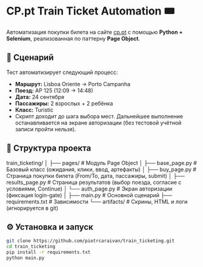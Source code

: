 # CP.pt Train Ticket Automation 🎟️

Автоматизация покупки билета на сайте [cp.pt](https://www.cp.pt/passageiros/en) с помощью **Python + Selenium**, реализованная по паттерну **Page Object**.

## 🚀 Сценарий
Тест автоматизирует следующий процесс:
- **Маршрут:** Lisboa Oriente → Porto Campanha  
- **Поезд:** AP 125 (12:09 → 14:48)  
- **Дата:** 24 сентября  
- **Пассажиры:** 2 взрослых + 2 ребёнка  
- **Класс:** Turistic  
- Скрипт доходит до шага выбора мест. Дальнейшее выполнение останавливается на экране авторизации (без тестовой учётной записи пройти нельзя).

## 📂 Структура проекта
train_ticketing/
│
├── pages/ # Модуль Page Object
│ ├── base_page.py # Базовый класс (ожидания, клики, ввод, артефакты)
│ ├── buy_page.py # Страница покупки билета (From/To, дата, пассажиры, submit)
│ ├── results_page.py # Страница результатов (выбор поезда, согласие с условиями, Continue)
│ └── auth_page.py # Экран авторизации (фиксация login-gate)
│
├── main.py # Основной сценарий
├── requirements.txt # Зависимости
└── artifacts/ # Скрины, HTML и логи (игнорируется в git)


## ⚙️ Установка и запуск
```bash
git clone https://github.com/piotrcaraivan/train_ticketing.git
cd train_ticketing
pip install -r requirements.txt
python main.py
